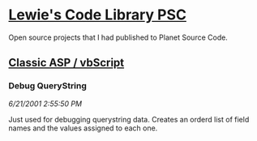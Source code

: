 # [Lewie's Code Library PSC](../../README.md)

Open source projects that I had published to Planet Source Code.

## [Classic ASP / vbScript](../README.md)

### Debug QueryString

*6/21/2001 2:55:50 PM*

Just used for debugging querystring data. Creates an orderd list of field names and the values assigned to each one.


